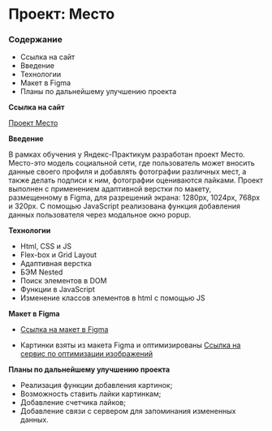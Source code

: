 # Проект: Место

### Содержание
* Ссылка на сайт
* Введение
* Технологии
* Макет в Figma
* Планы по дальнейшему улучшению проекта

**Ссылка на сайт**

[Проект Место](https://andrey-grishkov.github.io/mesto/)

**Введение**

В рамках обучения у Яндекс-Практикум разработан проект Место.
Место-это модель социальной сети, где пользователь может
вносить данные своего профиля и добавлять фотографии различных мест, а также делать подписи к ним,
фотографии оцениваются лайками.
Проект выполнен с применением адаптивной верстки по макету, размещенному в Figma, для разрешений экрана: 1280px, 1024px, 768px и 320px.
С помощью JavaScript реализована функция добавления данных пользователя через модальное окно popup.

**Технологии**

* Html, CSS и JS
* Flex-box и Grid Layout
* Адаптивная верстка
* БЭМ Nested
* Поиск элементов в DOM
* Функции в JavaScript
* Изменение классов элементов в html с помощью JS

**Макет в Figma**

*  [Ссылка на макет в Figma](https://www.figma.com/file/2cn9N9jSkmxD84oJik7xL7/JavaScript.-Sprint-4?node-id=0%3A1)
   
* Картинки взяты из макета Figma и оптимизированы
  [Ссылка на сервис по оптимизации изображений](https://tinypng.com/)

**Планы по дальнейшему улучшению проекта**

* Реализация функции добавления картинок;
* Возможность ставить лайки картинкам;
* Добавление счетчика лайков;
* Добавление связи с сервером для запоминания измененных данных.


